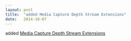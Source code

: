 ```yaml
---
layout: post
title:  "added Media Capture Depth Stream Extensions"
date:   2014-10-07
---
```


added [Media Capture Depth Stream Extensions](/spec/mediacapture-depth)

